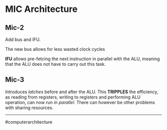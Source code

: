# MIC Architecture


## Mic-2
Add bus and IFU.

The new bus allows for less wasted clock cycles

**IFU** allows pre-fetcing the next instruction in parallel with the ALU, meaning that the ALU does not have to carry out this task.

## Mic-3
Introduces *latches* before and after the ALU. This **TRIPPLES** the efficiency, as reading from registers, writing to registers and performing ALU operation, can now *run in parallel*. There can however be other problems with sharing resources.


---
#computerarchitecture
